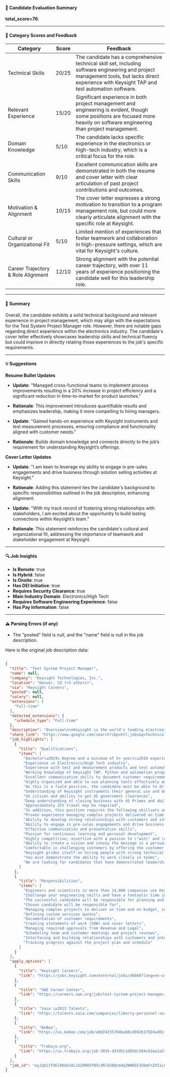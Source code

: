#### 📄 Candidate Evaluation Summary

**total_score=76**:  

---

#### 🎯 Category Scores and Feedback

| Category                        | Score  | Feedback                                                                                                                                                                     |
|--------------------------------|--------|------------------------------------------------------------------------------------------------------------------------------------------------------------------------------|
| Technical Skills               | 20/25  | The candidate has a comprehensive technical skill set, including software engineering and project management tools, but lacks direct experience with Keysight TAP and test automation software. |
| Relevant Experience            | 15/20  | Significant experience in both project management and engineering is evident, though some positions are focused more heavily on software engineering than project management. |
| Domain Knowledge               | 5/10   | The candidate lacks specific experience in the electronics or high-tech industry, which is a critical focus for the role.                                                     |
| Communication Skills           | 9/10   | Excellent communication skills are demonstrated in both the resume and cover letter with clear articulation of past project contributions and outcomes.                      |
| Motivation & Alignment         | 10/15  | The cover letter expresses a strong motivation to transition to a program management role, but could more clearly articulate alignment with the specific role at Keysight.    |
| Cultural or Organizational Fit | 5/10   | Limited mention of experiences that foster teamwork and collaboration in high-pressure settings, which are vital for Keysight's culture.                                     |
| Career Trajectory & Role Alignment | 12/10 | Strong alignment with the potential career trajectory, with over 11 years of experience positioning the candidate well for this leadership role.                                       |

---

#### 🧾 Summary

Overall, the candidate exhibits a solid technical background and relevant experience in project management, which may align with the expectations for the Test System Project Manager role. However, there are notable gaps regarding direct experience within the electronics industry. The candidate's cover letter effectively showcases leadership skills and technical fluency but could improve in directly relating those experiences to the job's specific requirements.

---

#### 💡 Suggestions

**Resume Bullet Updates**  
- **Update**: "Managed cross-functional teams to implement process improvements resulting in a 20% increase in project efficiency and a significant reduction in time-to-market for product launches."  
- **Rationale**: This improvement introduces quantifiable results and emphasizes leadership, making it more compelling to hiring managers.

- **Update**: "Gained hands-on experience with Keysight instruments and test measurement processes, ensuring compliance and functionality aligned with customer needs."  
- **Rationale**: Builds domain knowledge and connects directly to the job’s requirement for understanding Keysight’s offerings.

**Cover Letter Updates**  
- **Update**: "I am keen to leverage my ability to engage in pre-sales engagements and drive business through solution selling activities at Keysight."  
- **Rationale**: Adding this statement ties the candidate's background to specific responsibilities outlined in the job description, enhancing alignment.

- **Update**: "With my track record of fostering strong relationships with stakeholders, I am excited about the opportunity to build lasting connections within Keysight’s team."  
- **Rationale**: This statement reinforces the candidate's cultural and organizational fit, addressing the importance of teamwork and stakeholder engagement at Keysight.

---

#### 🔍 Job Insights

- **Is Remote**: true  
- **Is Hybrid**: false  
- **Is Onsite**: true  
- **Has DEI Initiative**: true  
- **Requires Security Clearance**: true  
- **Main Industry Domain**: Electronics/High Tech  
- **Requires Software Engineering Experience**: false  
- **Has Pay Information**: false   

---

#### ⚠️ Parsing Errors (if any)

- The "posted" field is null, and the "name" field is null in the job description. 



Here is the original job description data:

```json

{
  "title": "Test System Project Manager",
  "name": null,
  "company": "Keysight Technologies, Inc.",
  "location": "Denver, CO (+5 others)",
  "via": "Keysight Careers",
  "posted": null,
  "salary": null,
  "extensions": [
    "Full-time"
  ],
  "detected_extensions": {
    "schedule_type": "Full-time"
  },
  "description": "Overview\n\nKeysight is the world's leading electronic measurement company, helping scientists and engineers address their toughest technical challenges with confidence through innovations in wireless, modular, and software solutions. Our employees leverage their insight and passion to deliver measurement solutions in wireless communications, aerospace and defense, and semiconductor markets with world-class platforms, software and consistent measurement science.\n\nThis job will be part of the Worldwide Sales / Field Operations Group, which is responsible for building and maintaining customer relationships to sustain Keysight's leadership in the market. Engineers and scientists in more than 14,000 companies use Keysight offerings to research, design, develop, manufacture, install, and maintain electronic components, devices, subsystems and systems. And all of them interface with Keysight's global network of direct sales, support, and indirect channel partners.\n\nResponsibilities\n\nKeysight Technologies is the world\u2019s leading electronic measurement company helping engineers address their toughest technical challenges with confidence through innovations measurement science. Our employees leverage their insight and passion to develop and deliver solutions in automotive, energy, wireless communications, aerospace and defense, and semiconductor markets.\n\nChallenge your engineering skills and have a fantastic time in the process! Keysight's Global Solutions Delivery Team is seeking a talented and motivated Engineering Project Manager to join our dynamic team. The successful candidate will be responsible for planning and executing custom solutions for our customers, based on Keysight hardware and software. We like to refer to this as Hardware + Software + People (you!) = Insight. For this position you can reside anywhere in the United States but a metro area with a significant electronics industry is highly preferred. We are seeking an individual with significant industry expertise and an extensive network of professional contacts to augment our strong team of test experts.\n\nChosen candidate will be responsible for\n\n\u2022 Managing complex projects to deliver on time and on budget, including responsibility for\no Defining custom services quotes\no Documentation of customer requirements\no Creating statements of work (SOW) and cover letters\no Managing required approvals from Revenue and Legal\no Scheduling team and customer meetings and project reviews\no Interfacing and building relationships with customers and internal teammates\no Tracking progress against the project plan and schedule\n\nQualifications\n\u2022 Bachelor\u2019s Degree and a minimum of 5+ years\u2019 experience in technical project management\n\u2022 Experience in Electronics/High Tech industry\n\u2022 Project Management Professional (PMP) certification is highly desired\n\u2022 Understanding of the TaskRay project management tool is highly desired\n\u2022 Experience with test and measurement products and test automation software\n\u2022 Working knowledge of Keysight TAP, Python and automation programming languages\n\u2022 Excellent communication skills to document customer requirements, create statements of work, and lead project meetings.\n\u2022 Highly organized and able to use planning tools effectively and successfully execute on a project plan\n\u2022 As this is a field position, the candidate must be able to drive a company provided vehicle and be physically fit to be able to transport test equipment\n\u2022 Understanding of Keysight instruments their general use and delivery requirements\n\u2022 US citizen and ability to get US government clearances\n\u2022 Deep understanding of closing business with US Primes and ability to achieve contract funding\n\u2022 Approximately 25% travel may be required\n\nIn addition, this position requires the following skillsets and attributes.\n\u2022 Proven experience managing complex projects delivered on time and on budget\n\u2022 Ability to develop strong relationships with customers and internal teammates\n\u2022 Ability to engage in pre-sales engagements and drive business through solution selling activities\n\u2022 Effective communication and presentation skills\n\u2022 Passion for continuous learning and personal development\n\u2022 Highly competitive; assertive with a passion to \"win\" and \u201cteach\u201d\n\u2022 Ability to create a vision and convey the message in a persuasive manner.\n\u2022 Comfortable in challenging customers by offering the customer unique perspectives\n\nKeysight prides itself on hiring people with strong technical backgrounds and excellent communication skills. You must demonstrate the ability to work closely in teams. We are looking for candidates that have demonstrated leadership skills and the ability to be dynamic and persuasive in a professional setting.\n\nCareers Privacy Statement\n\u2022 **Keysight is an Equal Opportunity Employer.***\n\nKeysight Technologies Inc. is an equal opportunity employer. Qualified applicants will receive consideration for employment without regard to race, color, religion, sex, sexual orientation, gender identity, national origin, protected veteran status, disability or any other protected categories under all applicable laws.",
  "share_link": "https://www.google.com/search?ibp=htl;jobs&q=Technical+Project+Manager&htidocid=fT1FveI_tqFCk9KIAAAAAA%3D%3D&hl=en-US&shndl=37&shmd=H4sIAAAAAAAA_xXEsQrCMBAAUFz7CU63KjWRgouOCqIiCnYvaTiSlPSu5A6x_-LHim941XdRNS2KwmsWxRGehQf0CndHLmCBDVy5B0FXfAQmODOHjMtDVJ1kb61INkHUafLG82iZsOePHbiXf51EV3DKTrFrdtuPmSisVzecJYWo0KKPxJlDQqnhQt5AIjghvbHUcHz8AJPKWgSfAAAA&shmds=v1_AQbUm94eYyksB6VroTf3tjfAe5Ybz-PIAhs86x2xdMMl-HhXZw&source=sh/x/job/li/m1/1#fpstate=tldetail&htivrt=jobs&htiq=Technical+Project+Manager&htidocid=fT1FveI_tqFCk9KIAAAAAA%3D%3D",
  "job_highlights": [
    {
      "title": "Qualifications",
      "items": [
        "Bachelor\u2019s Degree and a minimum of 5+ years\u2019 experience in technical project management",
        "Experience in Electronics/High Tech industry",
        "Experience with test and measurement products and test automation software",
        "Working knowledge of Keysight TAP, Python and automation programming languages",
        "Excellent communication skills to document customer requirements, create statements of work, and lead project meetings",
        "Highly organized and able to use planning tools effectively and successfully execute on a project plan",
        "As this is a field position, the candidate must be able to drive a company provided vehicle and be physically fit to be able to transport test equipment",
        "Understanding of Keysight instruments their general use and delivery requirements",
        "US citizen and ability to get US government clearances",
        "Deep understanding of closing business with US Primes and ability to achieve contract funding",
        "Approximately 25% travel may be required",
        "In addition, this position requires the following skillsets and attributes",
        "Proven experience managing complex projects delivered on time and on budget",
        "Ability to develop strong relationships with customers and internal teammates",
        "Ability to engage in pre-sales engagements and drive business through solution selling activities",
        "Effective communication and presentation skills",
        "Passion for continuous learning and personal development",
        "Highly competitive; assertive with a passion to \"win\" and \u201cteach\u201d",
        "Ability to create a vision and convey the message in a persuasive manner",
        "Comfortable in challenging customers by offering the customer unique perspectives",
        "Keysight prides itself on hiring people with strong technical backgrounds and excellent communication skills",
        "You must demonstrate the ability to work closely in teams",
        "We are looking for candidates that have demonstrated leadership skills and the ability to be dynamic and persuasive in a professional setting"
      ]
    },
    {
      "title": "Responsibilities",
      "items": [
        "Engineers and scientists in more than 14,000 companies use Keysight offerings to research, design, develop, manufacture, install, and maintain electronic components, devices, subsystems and systems",
        "Challenge your engineering skills and have a fantastic time in the process!",
        "The successful candidate will be responsible for planning and executing custom solutions for our customers, based on Keysight hardware and software",
        "Chosen candidate will be responsible for",
        "Managing complex projects to deliver on time and on budget, including responsibility for",
        "Defining custom services quotes",
        "Documentation of customer requirements",
        "Creating statements of work (SOW) and cover letters",
        "Managing required approvals from Revenue and Legal",
        "Scheduling team and customer meetings and project reviews",
        "Interfacing and building relationships with customers and internal teammates",
        "Tracking progress against the project plan and schedule"
      ]
    }
  ],
  "apply_options": [
    {
      "title": "Keysight Careers",
      "link": "https://jobs.keysight.com/external/jobs/46668?lang=en-us&utm_campaign=google_jobs_apply&utm_source=google_jobs_apply&utm_medium=organic"
    },
    {
      "title": "SWE Career Center",
      "link": "https://careers.swe.org/job/test-system-project-manager/77406320/?utm_campaign=google_jobs_apply&utm_source=google_jobs_apply&utm_medium=organic"
    },
    {
      "title": "Vaia \u2013 Talents",
      "link": "https://talents.vaia.com/companies/liberty-personnel-services-inc/sr-automation-project-manager-1325179/?utm_campaign=google_jobs_apply&utm_source=google_jobs_apply&utm_medium=organic"
    },
    {
      "title": "BeBee",
      "link": "https://us.bebee.com/job/a0d24235704bab0c4942617924ad01f4?utm_campaign=google_jobs_apply&utm_source=google_jobs_apply&utm_medium=organic"
    },
    {
      "title": "Trabajo.org",
      "link": "https://us.trabajo.org/job-3035-d3fd5c1d95dc584c63aa1a57cdb415a7?utm_campaign=google_jobs_apply&utm_source=google_jobs_apply&utm_medium=organic"
    }
  ],
  "job_id": "eyJqb2JfdGl0bGUiOiJUZXN0IFN5c3RlbSBQcm9qZWN0IE1hbmFnZXIiLCJjb21wYW55X25hbWUiOiJLZXlzaWdodCBUZWNobm9sb2dpZXMsIEluYy4iLCJhZGRyZXNzX2NpdHkiOiJEZW52ZXIsIENPIiwiaHRpZG9jaWQiOiJmVDFGdmVJX3RxRkNrOUtJQUFBQUFBPT0iLCJ1dWxlIjoidytDQUlRSUNJTlZXNXBkR1ZrSUZOMFlYUmxjdyJ9"
}